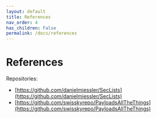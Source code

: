 ```yaml
---
layout: default
title: References
nav_order: 4
has_children: False
permalink: /docs/references
---
```


# References

Repositories:
* [https://github.com/danielmiessler/SecLists](https://github.com/danielmiessler/SecLists)
* [https://github.com/swisskyrepo/PayloadsAllTheThings](https://github.com/swisskyrepo/PayloadsAllTheThings)
